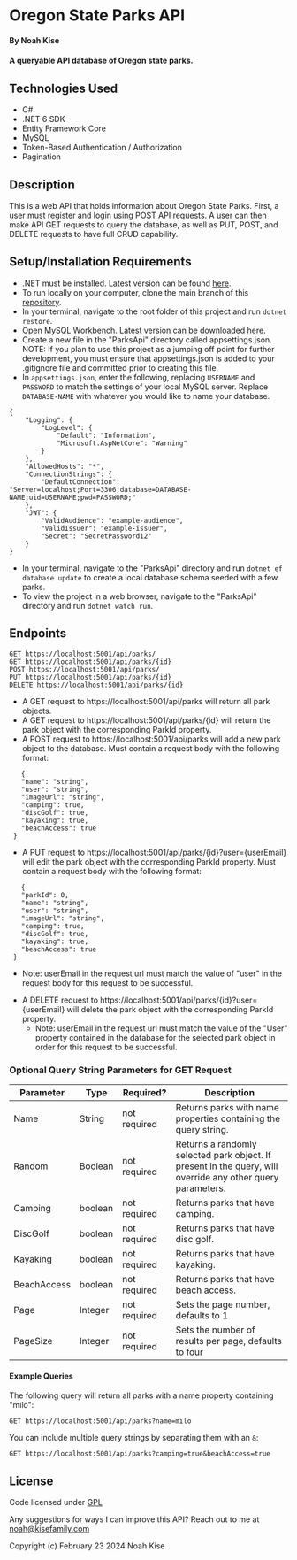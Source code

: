 # Oregon State Parks API

#### By Noah Kise

#### A queryable API database of Oregon state parks.

## Technologies Used

* C#
* .NET 6 SDK
* Entity Framework Core
* MySQL
* Token-Based Authentication / Authorization
* Pagination

## Description

This is a web API that holds information about Oregon State Parks. First, a user must register and login using POST API requests. A user can then make API GET requests to query the database, as well as PUT, POST, and DELETE requests to have full CRUD capability.

## Setup/Installation Requirements

* .NET must be installed. Latest version can be found [here](https://dotnet.microsoft.com/en-us/).
* To run locally on your computer, clone the main branch of this [repository](https://github.com/NoahKise/parks-api).
* In your terminal, navigate to the root folder of this project and run `dotnet restore`.
* Open MySQL Workbench. Latest version can be downloaded [here](https://dev.mysql.com/downloads/workbench/).
* Create a new file in the "ParksApi" directory called appsettings.json. NOTE: If you plan to use this project as a jumping off point for further development, you must ensure that appsettings.json is added to your .gitignore file and committed prior to creating this file.
* In `appsettings.json`, enter the following, replacing `USERNAME` and `PASSWORD` to match the settings of your local MySQL server. Replace `DATABASE-NAME` with whatever you would like to name your database.
  
```
{
    "Logging": {
        "LogLevel": {
            "Default": "Information",
            "Microsoft.AspNetCore": "Warning"
        }
    },
    "AllowedHosts": "*",
    "ConnectionStrings": {
        "DefaultConnection": "Server=localhost;Port=3306;database=DATABASE-NAME;uid=USERNAME;pwd=PASSWORD;"
    },
    "JWT": {
        "ValidAudience": "example-audience",
        "ValidIssuer": "example-issuer",
        "Secret": "SecretPassword12"
    }
}
```
* In your terminal, navigate to the "ParksApi" directory and run `dotnet ef database update` to create a local database schema seeded with a few parks.
* To view the project in a web browser, navigate to the "ParksApi" directory and run `dotnet watch run`.

## Endpoints

```
GET https://localhost:5001/api/parks/
GET https://localhost:5001/api/parks/{id}
POST https://localhost:5001/api/parks/
PUT https://localhost:5001/api/parks/{id}
DELETE https://localhost:5001/api/parks/{id}
```

 -   A GET request to https://localhost:5001/api/parks will return all park objects.
 -   A GET request to https://localhost:5001/api/parks/{id} will return the park object with the corresponding ParkId property.
 -   A POST request to https://localhost:5001/api/parks will add a new park object to the database. Must contain a request body with the following format:
 ```
    {
    "name": "string",
    "user": "string",
    "imageUrl": "string",
    "camping": true,
    "discGolf": true,
    "kayaking": true,
    "beachAccess": true
  }
  ```
 -   A PUT request to https://localhost:5001/api/parks/{id}?user={userEmail} will edit the park object with the corresponding ParkId property. Must contain a request body with the following format:
 ```
    {
    "parkId": 0,
    "name": "string",
    "user": "string",
    "imageUrl": "string",
    "camping": true,
    "discGolf": true,
    "kayaking": true,
    "beachAccess": true
  }
  ```
  * Note: userEmail in the request url must match the value of "user" in the request body for this request to be successful.
 -   A DELETE request to https://localhost:5001/api/parks/{id}?user={userEmail} will delete the park object with the corresponding ParkId property.
      * Note: userEmail in the request url must match the value of the "User" property contained in the database for the selected park object in order for this request to be successful.

### Optional Query String Parameters for GET Request
| Parameter   | Type        |  Required?    | Description |
| ----------- | ----------- | -----------  | ----------- |
| Name     | String      | not required | Returns parks with name properties containing the query string. |
| Random        | Boolean      | not required | Returns a randomly selected park object. If present in the query, will override any other query parameters. |
| Camping  | boolean      | not required | Returns parks that have camping. |
| DiscGolf  | boolean      | not required | Returns parks that have disc golf. |
| Kayaking  | boolean      | not required | Returns parks that have kayaking. |
| BeachAccess  | boolean      | not required | Returns parks that have beach access. |
| Page  | Integer      | not required | Sets the page number, defaults to 1 |
| PageSize | Integer | not required | Sets the number of results per page, defaults to four |

#### Example Queries

The following query will return all parks with a name property containing "milo":

```
GET https://localhost:5001/api/parks?name=milo
```
You can include multiple query strings by separating them with an `&`:

```
GET https://localhost:5001/api/parks?camping=true&beachAccess=true
```
## License

Code licensed under [GPL](LICENSE.txt)

Any suggestions for ways I can improve this API? Reach out to me at noah@kisefamily.com

Copyright (c) February 23 2024 Noah Kise